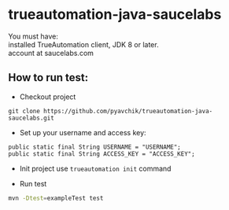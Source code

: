 # trueautomation-java-saucelabs

You must have: <br>
installed TrueAutomation client, JDK 8 or later. <br>
account at saucelabs.com

## How to run test:

* Checkout project

 ```
 git clone https://github.com/pyavchik/trueautomation-java-saucelabs.git
 ```
* Set up your username and access key:
```
public static final String USERNAME = "USERNAME";
public static final String ACCESS_KEY = "ACCESS_KEY";
```
* Init project use `trueautomation init` command
 
* Run test

```bash
mvn -Dtest=exampleTest test

```